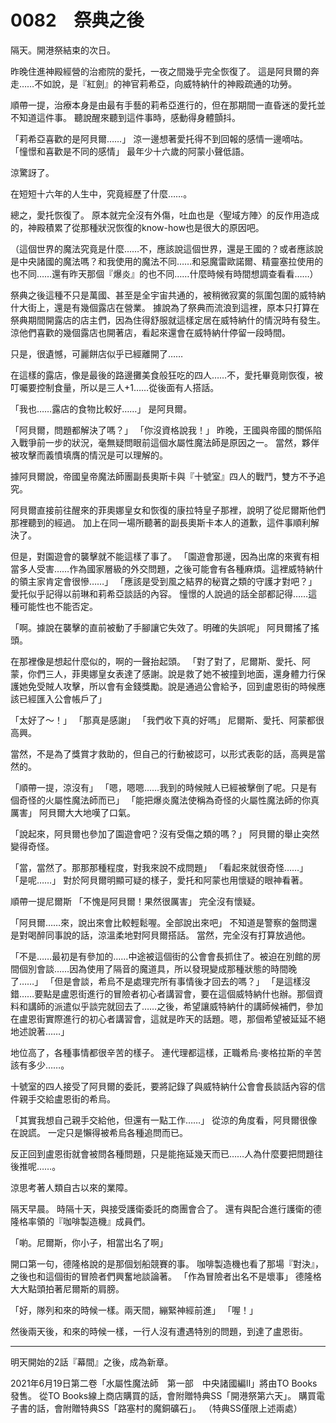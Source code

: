 # 0082　祭典之後

隔天。開港祭結束的次日。

昨晚住進神殿經營的治癒院的愛托，一夜之間幾乎完全恢復了。
這是阿貝爾的奔走……不如說，是『紅劍』的神官莉希亞，向威特納什的神殿疏通的功勞。

順帶一提，治療本身是由最有手藝的莉希亞進行的，但在那期間一直昏迷的愛托並不知道這件事。
聽說醒來聽到這件事時，感動得身體顫抖。

「莉希亞喜歡的是阿貝爾……」
涼一邊想著愛托得不到回報的感情一邊嘀咕。
「憧憬和喜歡是不同的感情」
最年少十六歲的阿蒙小聲低語。

涼驚訝了。

在短短十六年的人生中，究竟經歷了什麼……。

總之，愛托恢復了。
原本就完全沒有外傷，吐血也是〈聖域方陣〉的反作用造成的，神殿積累了從那種狀況恢復的know-how也是很大的原因吧。

（這個世界的魔法究竟是什麼……不，應該說這個世界，還是王國的？或者應該說是中央諸國的魔法嗎？和我使用的魔法不同……和惡魔雷歐諾爾、精靈塞拉使用的也不同……還有昨天那個『爆炎』的也不同……什麼時候有時間想調查看看……）

祭典之後這種不只是萬國、甚至是全宇宙共通的，被稍微寂寞的氛圍包圍的威特納什大街上，還是有幾個露店在營業。
據說為了祭典而流浪到這裡，原本只打算在祭典期間開露店的店主們，因為住得舒服就這樣定居在威特納什的情況時有發生。
涼他們喜歡的幾個露店也開著店，看起來還會在威特納什停留一段時間。

只是，很遺憾，可麗餅店似乎已經離開了……

在這樣的露店，像是最後的路邊攤美食般狂吃的四人……不，愛托畢竟剛恢復，被叮囑要控制食量，所以是三人+1……從後面有人搭話。

「我也……露店的食物比較好……」
是阿貝爾。

「阿貝爾，問題都解決了嗎？」
「你沒資格說我！」
昨晚，王國與帝國的關係陷入戰爭前一步的狀況，毫無疑問眼前這個水屬性魔法師是原因之一。
當然，夥伴被攻擊而義憤填膺的情況是可以理解的。

據阿貝爾說，帝國皇帝魔法師團副長奧斯卡與『十號室』四人的戰鬥，雙方不予追究。

阿貝爾直接前往醒來的菲奧娜皇女和恢復的康拉特皇子那裡，說明了從尼爾斯他們那裡聽到的經過。
加上在同一場所聽著的副長奧斯卡本人的道歉，這件事順利解決了。

但是，對園遊會的襲擊就不能這樣了事了。
「園遊會那邊，因為出席的來賓有相當多人受害……作為國家層級的外交問題，之後可能會有各種麻煩。這裡威特納什的領主家肯定會很慘……」
「應該是受到風之結界的秘寶之類的守護才對吧？」
愛托似乎記得以前琳和莉希亞談話的內容。
憧憬的人說過的話全部都記得……這種可能性也不能否定。

「啊。據說在襲擊的直前被動了手腳讓它失效了。明確的失誤呢」
阿貝爾搖了搖頭。

在那裡像是想起什麼似的，啊的一聲抬起頭。
「對了對了，尼爾斯、愛托、阿蒙，你們三人，菲奧娜皇女表達了感謝。說是救了她不被撞到地面，還身體力行保護她免受賊人攻擊，所以會有金錢獎勵。說是通過公會給予，回到盧恩街的時候應該已經匯入公會帳戶了」

「太好了～！」
「那真是感謝」
「我們收下真的好嗎」
尼爾斯、愛托、阿蒙都很高興。

當然，不是為了獎賞才救助的，但自己的行動被認可，以形式表彰的話，高興是當然的。

「順帶一提，涼沒有」
「嗯，嗯嗯……我到的時候賊人已經被擊倒了呢。只是有個奇怪的火屬性魔法師而已」
「能把爆炎魔法使稱為奇怪的火屬性魔法師的你真厲害」
阿貝爾大大地嘆了口氣。

「說起來，阿貝爾也參加了園遊會吧？沒有受傷之類的嗎？」
阿貝爾的舉止突然變得奇怪。

「當，當然了。那那那種程度，對我來說不成問題」
「看起來就很奇怪……」
「是呢……」
對於阿貝爾明顯可疑的樣子，愛托和阿蒙也用懷疑的眼神看著。

順帶一提尼爾斯
「不愧是阿貝爾！果然很厲害」
完全沒有懷疑。

「阿貝爾……來，說出來會比較輕鬆喔。全部說出來吧」
不知道是警察的盤問還是對喝醉同事說的話，涼溫柔地對阿貝爾搭話。
當然，完全沒有打算放過他。

「不是……最初是有參加的……中途被這個街的公會會長抓住了。被迫在別館的房間個別會談……因為使用了隔音的魔道具，所以發現變成那種狀態的時間晚了……」
「但是會談，希烏不是處理完所有事情後才回去的嗎？」
「是這樣沒錯……要點是盧恩街進行的冒險者初心者講習會，要在這個威特納什也辦。那個資料和講師的派遣似乎談完就回去了……之後，希望讓威特納什的講師候補們，參加在盧恩街實際進行的初心者講習會，這就是昨天的話題。嗯，那個希望被延延不絕地述說著……」

地位高了，各種事情都很辛苦的樣子。
連代理都這樣，正職希烏·麥格拉斯的辛苦該有多少……。

十號室的四人接受了阿貝爾的委託，要將記錄了與威特納什公會會長談話內容的信件親手交給盧恩街的希烏。

「其實我想自己親手交給他，但還有一點工作……」
從涼的角度看，阿貝爾很像在說謊。
一定只是懶得被希烏各種追問而已。

反正回到盧恩街就會被問各種問題，只是能拖延幾天而已……人為什麼要把問題往後推呢……。

涼思考著人類自古以來的業障。

隔天早晨。
時隔十天，與接受護衛委託的商團會合了。
還有與配合進行護衛的德隆格率領的『咖啡製造機』成員們。

「喲。尼爾斯，你小子，相當出名了啊」

開口第一句，德隆格說的是那個划船競賽的事。
咖啡製造機也看了那場『對決』，之後也和這個街的冒險者們興奮地談論著。
「作為冒險者出名不是壞事」
德隆格大大點頭拍著尼爾斯的肩膀。

「好，隊列和來的時候一樣。兩天間，繃緊神經前進」
「喔！」

然後兩天後，和來的時候一樣，一行人沒有遭遇特別的問題，到達了盧恩街。

---

明天開始的2話『幕間』之後，成為新章。

2021年6月19日第二卷「水屬性魔法師　第一部　中央諸國編Ⅱ」將由TO Books發售。
從TO Books線上商店購買的話，會附贈特典SS「開港祭第六天」。
購買電子書的話，會附贈特典SS「路塞村的魔銅礦石」。
（特典SS僅限上述兩處）